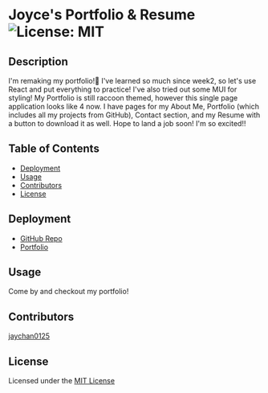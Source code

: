 
# Joyce's Portfolio & Resume ![License: MIT](https://img.shields.io/badge/License-MIT-yellow.svg)

## Description 
I'm remaking my portfolio!🦝 I've learned so much since week2, so let's use React and put everything to practice! I've also tried out some MUI for styling! My Portfolio is still raccoon themed, however this single page application looks like 4 now. I have pages for my About Me, Portfolio (which includes all my projects from GitHub), Contact section, and my Resume with a button to download it as well. Hope to land a job soon! I'm so excited!!

## Table of Contents 
- [Deployment](#deployment)
- [Usage](#usage)
- [Contributors](#contributors)
- [License](#license)

## Deployment
- [GitHub Repo](https://github.com/jaychan0125/Joyces-React-Portfolio)  
- [Portfolio](https://jaychan0125.github.io/Joyces-React-Portfolio) 

## Usage
Come by and checkout my portfolio!

## Contributors
[jaychan0125](https://github.com/jaychan0125)

## License
Licensed under the [MIT License](https://opensource.org/licenses/MIT)

